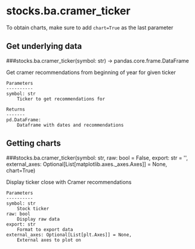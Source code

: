 # stocks.ba.cramer_ticker

To obtain charts, make sure to add `chart=True` as the last parameter

## Get underlying data 
###stocks.ba.cramer_ticker(symbol: str) -> pandas.core.frame.DataFrame

Get cramer recommendations from beginning of year for given ticker

    Parameters
    ----------
    symbol: str
        Ticker to get recommendations for

    Returns
    -------
    pd.DataFrame:
        Dataframe with dates and recommendations

## Getting charts 
###stocks.ba.cramer_ticker(symbol: str, raw: bool = False, export: str = '', external_axes: Optional[List[matplotlib.axes._axes.Axes]] = None, chart=True)

Display ticker close with Cramer recommendations

    Parameters
    ----------
    symbol: str
        Stock ticker
    raw: bool
        Display raw data
    export: str
        Format to export data
    external_axes: Optional[List[plt.Axes]] = None,
        External axes to plot on

